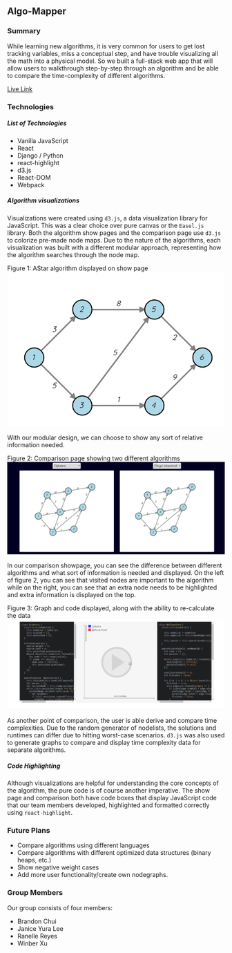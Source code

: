 ## Algo-Mapper

### Summary

While learning new algorithms, it is very common for users to get lost tracking variables, miss a conceptual step, and have trouble visualizing all the math into a physical model. So we built a full-stack web app that will allow users to walkthrough step-by-step through an algorithm and be able to compare the time-complexity of different algorithms.

[Live Link](https://algomapper.life)

### Technologies

##### _List of Technologies_

- Vanilla JavaScript
- React
- Django / Python
- react-highlight
- d3.js
- React-DOM
- Webpack

##### _Algorithm visualizations_

Visualizations were created using `d3.js`, a data visualization library for JavaScript. This was a clear choice over pure canvas or the `Easel.js` library. Both the algorithm show pages and the comparison page use `d3.js` to colorize pre-made node maps. Due to the nature of the algorithms, each visualization was built with a different modular approach, representing how the algorithm searches through the node map.

Figure 1: AStar algorithm displayed on show page
![Astar](docs/gifs/Astar.gif)

With our modular design, we can choose to show any sort of relative information needed.

Figure 2: Comparison page showing two different algorithms
![Comparison](docs/gifs/Comparison.gif)

In our comparison showpage, you can see the difference between different algorithms and what sort of information is needed and displayed. On the left of figure 2, you can see that visited nodes are important to the algorithm while on the right, you can see that an extra node needs to be highlighted and extra information is displayed on the top.

Figure 3: Graph and code displayed, along with the ability to re-calculate the data
![Graph](docs/gifs/Graph.gif)

As another point of comparison, the user is able derive and compare time complexities. Due to the random generator of nodelists, the solutions and runtimes can differ due to hitting worst-case scenarios. `d3.js` was also used to generate graphs to compare and display time complexity data for separate algorithms.

##### _Code Highlighting_

Although visualizations are helpful for understanding the core concepts of the algorithm, the pure code is of course another imperative. The show page and comparison both have code boxes that display JavaScript code that our team members developed, highlighted and formatted correctly using `react-highlight`.

### Future Plans

- Compare algorithms using different languages
- Compare algorithms with different optimized data structures (binary heaps, etc.)
- Show negative weight cases
- Add more user functionality/create own nodegraphs.

### Group Members

Our group consists of four members:

- Brandon Chui
- Janice Yura Lee
- Ranelle Reyes
- Winber Xu
